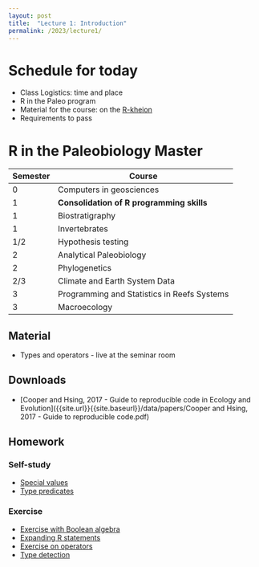 ```yaml
---
layout: post
title:  "Lecture 1: Introduction"
permalink: /2023/lecture1/
---
```


# Schedule for today

- Class Logistics: time and place
- R in the Paleo program
- Material for the course: on the [R-kheion](https://adamkocsis.github.io/rkheion/)
- Requirements to pass


# R in the Paleobiology Master

| Semester | Course                                      |
|----------|---------------------------------------------|
| 0        | Computers in geosciences                    |
| 1        | **Consolidation of R programming skills**   |
| 1        | Biostratigraphy                             |
| 1        | Invertebrates                               |
| 1/2      | Hypothesis testing                          |
| 2        | Analytical Paleobiology                     |
| 2        | Phylogenetics                               |
| 2/3      | Climate and Earth System Data               |
| 3        | Programming and Statistics in Reefs Systems |
| 3        | Macroecology                                |


## Material

- Types and operators - live at the seminar room

## Downloads
- [Cooper and Hsing, 2017 - Guide to reproducible code in Ecology and Evolution]({{site.url}}{{site.baseurl}}/data/papers/Cooper and Hsing, 2017 - Guide to reproducible code.pdf)


## Homework 

### Self-study

- [Special values](https://adamkocsis.github.io/rkheion/2_Advanced_Beginner/02_types_and_variables/special_values.html)
- [Type predicates](https://adamkocsis.github.io/rkheion/2_Advanced_Beginner/02_types_and_variables/type_predicates.html)

### Exercise

- [Exercise with Boolean algebra](https://adamkocsis.github.io/rkheion/Exercises/2022-10-24c_boolean_algebra.html)
- [Expanding R statements](https://adamkocsis.github.io/rkheion/Exercises/2022-10-24a_expansion.html)
- [Exercise on operators](https://adamkocsis.github.io/rkheion/Exercises/2022-10-18a_operator_types.html)
- [Type detection](https://adamkocsis.github.io/rkheion/Exercises/2022-10-27a_type_detection.html)
